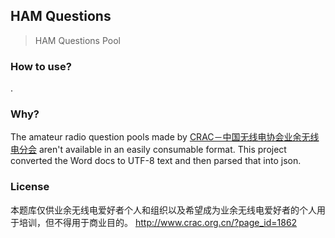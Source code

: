 ## HAM Questions

> HAM Questions Pool

### How to use?

.

### Why?

The amateur radio question pools made by [CRAC－中国无线电协会业余无线电分会](http://www.crac.org.cn) aren't available in an easily consumable format. This project converted the Word docs to UTF-8 text and then parsed that into json.

### License

本题库仅供业余无线电爱好者个人和组织以及希望成为业余无线电爱好者的个人用于培训，但不得用于商业目的。
http://www.crac.org.cn/?page_id=1862